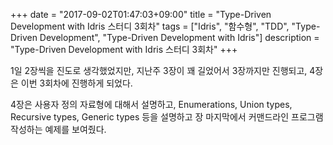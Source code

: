 +++
date = "2017-09-02T01:47:03+09:00"
title = "Type-Driven Development with Idris 스터디 3회차"
tags = ["Idris", "함수형", "TDD", "Type-Driven Development", "Type-Driven Development with Idris"]
description = "Type-Driven Development with Idris 스터디 3회차"
+++

1일 2장씩을 진도로 생각했었지만, 지난주 3장이 꽤 길었어서 3장까지만 진행되고, 4장은 이번 3회차에 진행하게 되었다. 

4장은 사용자 정의 자료형에 대해서 설명하고, Enumerations, Union types, Recursive types, Generic types 등을 설명하고 장 마지막에서 커맨드라인 프로그램 작성하는 예제를 보여줬다.